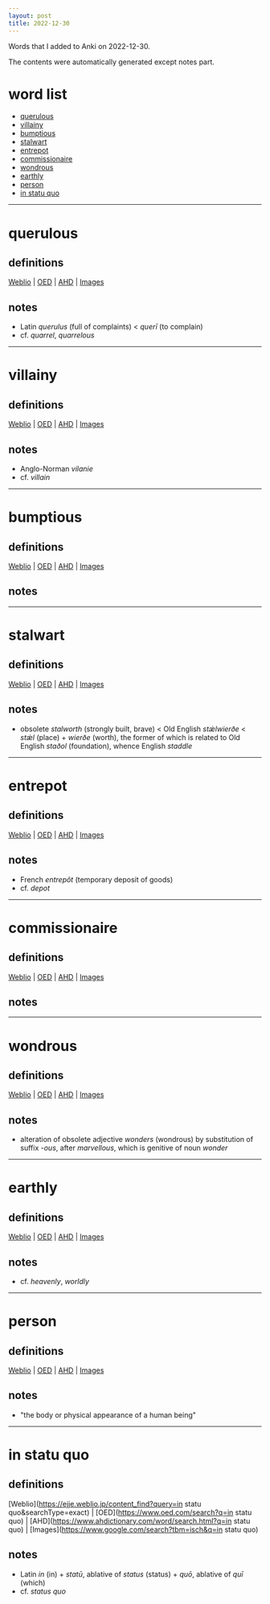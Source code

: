 ```yaml
---
layout: post
title: 2022-12-30
---
```


Words that I added to Anki on 2022-12-30.

The contents were automatically generated except notes part.
# word list
- [querulous](#querulous)
- [villainy](#villainy)
- [bumptious](#bumptious)
- [stalwart](#stalwart)
- [entrepot](#entrepot)
- [commissionaire](#commissionaire)
- [wondrous](#wondrous)
- [earthly](#earthly)
- [person](#person)
- [in statu quo](#in-statu-quo)

---

# querulous
## definitions
[Weblio](https://ejje.weblio.jp/content_find?query=querulous&searchType=exact)
|
[OED](https://www.oed.com/search?q=querulous)
|
[AHD](https://www.ahdictionary.com/word/search.html?q=querulous)
|
[Images](https://www.google.com/search?tbm=isch&q=querulous)

## notes
- Latin *querulus* (full of complaints) &lt; *querī* (to complain)
- cf. *quarrel*, *quarrelous*

---

# villainy
## definitions
[Weblio](https://ejje.weblio.jp/content_find?query=villainy&searchType=exact)
|
[OED](https://www.oed.com/search?q=villainy)
|
[AHD](https://www.ahdictionary.com/word/search.html?q=villainy)
|
[Images](https://www.google.com/search?tbm=isch&q=villainy)

## notes
- Anglo-Norman *vilanie*
- cf. *villain*

---

# bumptious
## definitions
[Weblio](https://ejje.weblio.jp/content_find?query=bumptious&searchType=exact)
|
[OED](https://www.oed.com/search?q=bumptious)
|
[AHD](https://www.ahdictionary.com/word/search.html?q=bumptious)
|
[Images](https://www.google.com/search?tbm=isch&q=bumptious)

## notes

---

# stalwart
## definitions
[Weblio](https://ejje.weblio.jp/content_find?query=stalwart&searchType=exact)
|
[OED](https://www.oed.com/search?q=stalwart)
|
[AHD](https://www.ahdictionary.com/word/search.html?q=stalwart)
|
[Images](https://www.google.com/search?tbm=isch&q=stalwart)

## notes
- obsolete *stalworth* (strongly built, brave) &lt; Old English *stǽlwierðe* &lt; *stǽl* (place) + *wierðe* (worth), the former of which is related to Old English *staðol* (foundation), whence English *staddle*

---

# entrepot
## definitions
[Weblio](https://ejje.weblio.jp/content_find?query=entrepot&searchType=exact)
|
[OED](https://www.oed.com/search?q=entrepot)
|
[AHD](https://www.ahdictionary.com/word/search.html?q=entrepot)
|
[Images](https://www.google.com/search?tbm=isch&q=entrepot)

## notes
- French *entrepôt* (temporary deposit of goods)
- cf. *depot*

---

# commissionaire
## definitions
[Weblio](https://ejje.weblio.jp/content_find?query=commissionaire&searchType=exact)
|
[OED](https://www.oed.com/search?q=commissionaire)
|
[AHD](https://www.ahdictionary.com/word/search.html?q=commissionaire)
|
[Images](https://www.google.com/search?tbm=isch&q=commissionaire)

## notes

---

# wondrous
## definitions
[Weblio](https://ejje.weblio.jp/content_find?query=wondrous&searchType=exact)
|
[OED](https://www.oed.com/search?q=wondrous)
|
[AHD](https://www.ahdictionary.com/word/search.html?q=wondrous)
|
[Images](https://www.google.com/search?tbm=isch&q=wondrous)

## notes
- alteration of obsolete adjective *wonders* (wondrous) by substitution of suffix *-ous*, after *marvellous*, which is genitive of noun *wonder*

---

# earthly
## definitions
[Weblio](https://ejje.weblio.jp/content_find?query=earthly&searchType=exact)
|
[OED](https://www.oed.com/search?q=earthly)
|
[AHD](https://www.ahdictionary.com/word/search.html?q=earthly)
|
[Images](https://www.google.com/search?tbm=isch&q=earthly)

## notes
- cf. *heavenly*, *worldly*

---

# person
## definitions
[Weblio](https://ejje.weblio.jp/content_find?query=person&searchType=exact)
|
[OED](https://www.oed.com/search?q=person)
|
[AHD](https://www.ahdictionary.com/word/search.html?q=person)
|
[Images](https://www.google.com/search?tbm=isch&q=person)

## notes
- "the body or physical appearance of a human being"

---

# in statu quo
## definitions
[Weblio](https://ejje.weblio.jp/content_find?query=in statu quo&searchType=exact)
|
[OED](https://www.oed.com/search?q=in statu quo)
|
[AHD](https://www.ahdictionary.com/word/search.html?q=in statu quo)
|
[Images](https://www.google.com/search?tbm=isch&q=in statu quo)

## notes
- Latin *in* (in) + *statū*, ablative of *status* (status) + *quō*, ablative of *quī* (which)
- cf. *status quo*

